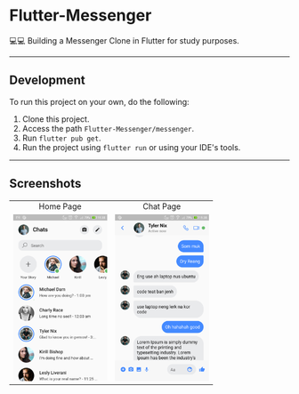 # Flutter-Messenger
💻💻 Building a Messenger Clone in Flutter for study purposes.

***

## Development

To run this project on your own, do the following: 
1. Clone this project.
2. Access the path `Flutter-Messenger/messenger`.
3. Run `flutter pub get`.
4. Run the project using `flutter run` or using your IDE's tools.
***

## Screenshots
|     |     |
| :-: | :-: |
| Home Page | Chat Page | 
| <img src="./messenger/screenshots/messenger01.png" height="300" /> | <img src="./messenger/screenshots/messenger02.png" height="300" /> |

